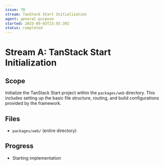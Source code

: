 ```yaml
---
issue: 78
stream: TanStack Start Initialization
agent: general-purpose
started: 2025-09-03T23:55:39Z
status: completed
---
```


# Stream A: TanStack Start Initialization

## Scope
Initialize the TanStack Start project within the `packages/web` directory. This includes setting up the basic file structure, routing, and build configurations provided by the framework.

## Files
- `packages/web/` (entire directory)

## Progress
- Starting implementation
